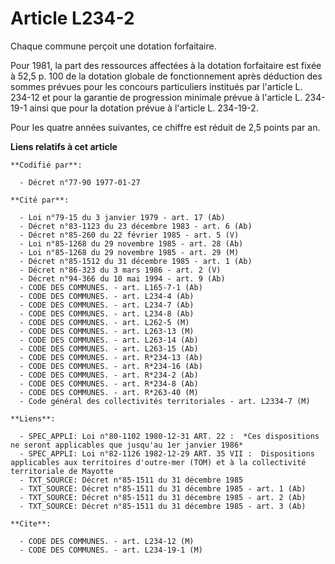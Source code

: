 # Article L234-2

Chaque commune perçoit une dotation forfaitaire.

Pour 1981, la part des ressources affectées à la dotation forfaitaire est fixée à 52,5 p. 100 de la dotation globale de
fonctionnement après déduction des sommes prévues pour les concours particuliers institués par l'article L. 234-12 et pour la
garantie de progression minimale prévue à l'article L. 234-19-1 ainsi que pour la dotation prévue à l'article L. 234-19-2.

Pour les quatre années suivantes, ce chiffre est réduit de 2,5 points par an.

**Liens relatifs à cet article**

	**Codifié par**:

	  - Décret n°77-90 1977-01-27

	**Cité par**:

	  - Loi n°79-15 du 3 janvier 1979 - art. 17 (Ab)
	  - Décret n°83-1123 du 23 décembre 1983 - art. 6 (Ab)
	  - Décret n°85-260 du 22 février 1985 - art. 5 (V)
	  - Loi n°85-1268 du 29 novembre 1985 - art. 28 (Ab)
	  - Loi n°85-1268 du 29 novembre 1985 - art. 29 (M)
	  - Décret n°85-1512 du 31 décembre 1985 - art. 1 (Ab)
	  - Décret n°86-323 du 3 mars 1986 - art. 2 (V)
	  - Décret n°94-366 du 10 mai 1994 - art. 9 (Ab)
	  - CODE DES COMMUNES. - art. L165-7-1 (Ab)
	  - CODE DES COMMUNES. - art. L234-4 (Ab)
	  - CODE DES COMMUNES. - art. L234-7 (Ab)
	  - CODE DES COMMUNES. - art. L234-8 (Ab)
	  - CODE DES COMMUNES. - art. L262-5 (M)
	  - CODE DES COMMUNES. - art. L263-13 (M)
	  - CODE DES COMMUNES. - art. L263-14 (Ab)
	  - CODE DES COMMUNES. - art. L263-15 (Ab)
	  - CODE DES COMMUNES. - art. R*234-13 (Ab)
	  - CODE DES COMMUNES. - art. R*234-16 (Ab)
	  - CODE DES COMMUNES. - art. R*234-2 (Ab)
	  - CODE DES COMMUNES. - art. R*234-8 (Ab)
	  - CODE DES COMMUNES. - art. R*263-40 (M)
	  - Code général des collectivités territoriales - art. L2334-7 (M)

	**Liens**:

	  - SPEC_APPLI: Loi n°80-1102 1980-12-31 ART. 22 :  *Ces dispositions ne seront applicables que jusqu'au 1er janvier 1986*
	  - SPEC_APPLI: Loi n°82-1126 1982-12-29 ART. 35 VII :  Dispositions applicables aux territoires d'outre-mer (TOM) et à la collectivité territoriale de Mayotte
	  - TXT_SOURCE: Décret n°85-1511 du 31 décembre 1985
	  - TXT_SOURCE: Décret n°85-1511 du 31 décembre 1985 - art. 1 (Ab)
	  - TXT_SOURCE: Décret n°85-1511 du 31 décembre 1985 - art. 2 (Ab)
	  - TXT_SOURCE: Décret n°85-1511 du 31 décembre 1985 - art. 3 (Ab)

	**Cite**:

	  - CODE DES COMMUNES. - art. L234-12 (M)
	  - CODE DES COMMUNES. - art. L234-19-1 (M)
